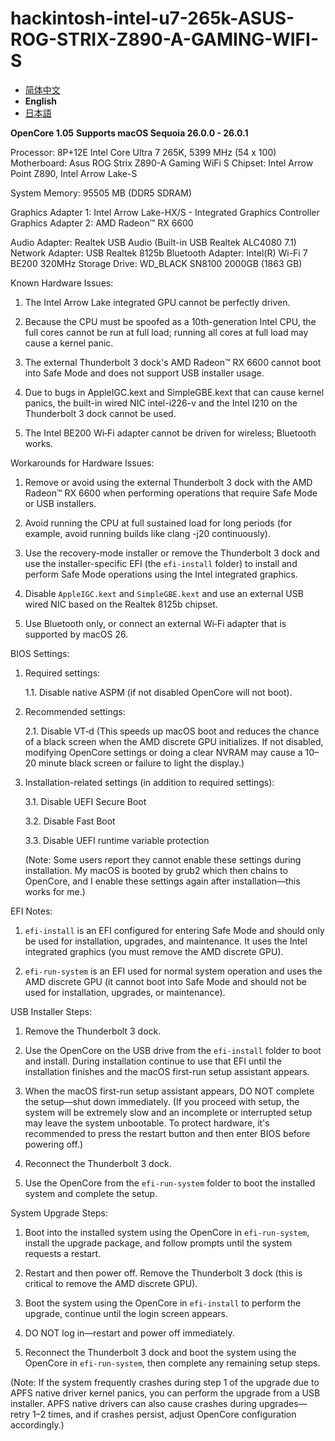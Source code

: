 # hackintosh-intel-u7-265k-ASUS-ROG-STRIX-Z890-A-GAMING-WIFI-S

- [简体中文](/./README.md)
- **English**
- [日本語](/.github/README-ja.md)


**OpenCore 1.05**
**Supports macOS Sequoia 26.0.0 - 26.0.1**

Processor: 8P+12E Intel Core Ultra 7 265K, 5399 MHz (54 x 100)
Motherboard: Asus ROG Strix Z890-A Gaming WiFi S
Chipset: Intel Arrow Point Z890, Intel Arrow Lake-S

System Memory: 95505 MB (DDR5 SDRAM)

Graphics Adapter 1: Intel Arrow Lake-HX/S - Integrated Graphics Controller
Graphics Adapter 2: AMD Radeon™ RX 6600

Audio Adapter: Realtek USB Audio (Built-in USB Realtek ALC4080 7.1)
Network Adapter: USB Realtek 8125b
Bluetooth Adapter: Intel(R) Wi-Fi 7 BE200 320MHz
Storage Drive: WD_BLACK SN8100 2000GB (1863 GB)

Known Hardware Issues:

1. The Intel Arrow Lake integrated GPU cannot be perfectly driven.

2. Because the CPU must be spoofed as a 10th-generation Intel CPU, the full cores cannot be run at full load; running all cores at full load may cause a kernel panic.

3. The external Thunderbolt 3 dock's AMD Radeon™ RX 6600 cannot boot into Safe Mode and does not support USB installer usage.

4. Due to bugs in AppleIGC.kext and SimpleGBE.kext that can cause kernel panics, the built-in wired NIC intel-i226-v and the Intel I210 on the Thunderbolt 3 dock cannot be used.

5. The Intel BE200 Wi‑Fi adapter cannot be driven for wireless; Bluetooth works.


Workarounds for Hardware Issues:

1. Remove or avoid using the external Thunderbolt 3 dock with the AMD Radeon™ RX 6600 when performing operations that require Safe Mode or USB installers.

2. Avoid running the CPU at full sustained load for long periods (for example, avoid running builds like clang -j20 continuously).

3. Use the recovery-mode installer or remove the Thunderbolt 3 dock and use the installer-specific EFI (the `efi-install` folder) to install and perform Safe Mode operations using the Intel integrated graphics.

4. Disable `AppleIGC.kext` and `SimpleGBE.kext` and use an external USB wired NIC based on the Realtek 8125b chipset.

5. Use Bluetooth only, or connect an external Wi‑Fi adapter that is supported by macOS 26.


BIOS Settings:

1. Required settings:

    1.1. Disable native ASPM (if not disabled OpenCore will not boot).

2. Recommended settings:

    2.1. Disable VT‑d
        (This speeds up macOS boot and reduces the chance of a black screen when the AMD discrete GPU initializes. If not disabled, modifying OpenCore settings or doing a clear NVRAM may cause a 10–20 minute black screen or failure to light the display.)

3. Installation-related settings (in addition to required settings):

    3.1. Disable UEFI Secure Boot

    3.2. Disable Fast Boot

    3.3. Disable UEFI runtime variable protection

    (Note: Some users report they cannot enable these settings during installation. My macOS is booted by grub2 which then chains to OpenCore, and I enable these settings again after installation—this works for me.)


EFI Notes:

1. `efi-install` is an EFI configured for entering Safe Mode and should only be used for installation, upgrades, and maintenance. It uses the Intel integrated graphics (you must remove the AMD discrete GPU).

2. `efi-run-system` is an EFI used for normal system operation and uses the AMD discrete GPU (it cannot boot into Safe Mode and should not be used for installation, upgrades, or maintenance).


USB Installer Steps:

1. Remove the Thunderbolt 3 dock.

2. Use the OpenCore on the USB drive from the `efi-install` folder to boot and install. During installation continue to use that EFI until the installation finishes and the macOS first-run setup assistant appears.

3. When the macOS first-run setup assistant appears, DO NOT complete the setup—shut down immediately.
    (If you proceed with setup, the system will be extremely slow and an incomplete or interrupted setup may leave the system unbootable. To protect hardware, it's recommended to press the restart button and then enter BIOS before powering off.)

4. Reconnect the Thunderbolt 3 dock.

5. Use the OpenCore from the `efi-run-system` folder to boot the installed system and complete the setup.


System Upgrade Steps:

1. Boot into the installed system using the OpenCore in `efi-run-system`, install the upgrade package, and follow prompts until the system requests a restart.

2. Restart and then power off. Remove the Thunderbolt 3 dock (this is critical to remove the AMD discrete GPU).

3. Boot the system using the OpenCore in `efi-install` to perform the upgrade, continue until the login screen appears.

4. DO NOT log in—restart and power off immediately.

5. Reconnect the Thunderbolt 3 dock and boot the system using the OpenCore in `efi-run-system`, then complete any remaining setup steps.

(Note: If the system frequently crashes during step 1 of the upgrade due to APFS native driver kernel panics, you can perform the upgrade from a USB installer. APFS native drivers can also cause crashes during upgrades—retry 1–2 times, and if crashes persist, adjust OpenCore configuration accordingly.)
